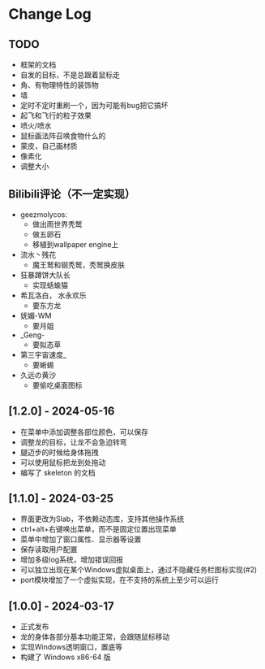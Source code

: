# Change Log

## TODO

- 框架的文档
- 自发的目标，不是总跟着鼠标走
- 角、有物理特性的装饰物
- 墙
- 定时不定时重刷一个，因为可能有bug把它搞坏
- 起飞和飞行的粒子效果
- 喷火/喷水
- 鼠标画法阵召唤食物什么的
- 蒙皮，自己画材质
- 像素化
- 调整大小

## Bilibili评论（不一定实现）

- geezmolycos:
  - 做出雨世界秃鹫
  - 做五卵石
  - 移植到wallpaper engine上
- 流水丶残花
  - 魔王鹫和钢秃鹫，秃鹫换皮肤
- 狂暴蹲饼大队长
  - 实现蛞蝓猫
- 希瓦洛白， 水永欢乐
  - 要东方龙
- 妩媚-WM
  - 要月姐
- _Geng-
  - 要拟态草
- 第三宇宙速度_
  - 要蜥蜴
- 久远の黄沙
  - 要偷吃桌面图标

## [1.2.0] - 2024-05-16

- 在菜单中添加调整各部位颜色，可以保存
- 调整龙的目标，让龙不会急迫转弯
- 腿迈步的时候给身体拖拽
- 可以使用鼠标把龙到处拖动
- 编写了 skeleton 的文档

## [1.1.0] - 2024-03-25

- 界面更改为Slab，不依赖动态库，支持其他操作系统
- ctrl+alt+右键唤出菜单，而不是固定位置出现菜单
- 菜单中增加了窗口属性、显示器等设置
- 保存读取用户配置
- 增加多级log系统，增加错误回报
- 可以独立出现在某个Windows虚拟桌面上，通过不隐藏任务栏图标实现(#2)
- port模块增加了一个虚拟实现，在不支持的系统上至少可以运行

## [1.0.0] - 2024-03-17

- 正式发布
- 龙的身体各部分基本功能正常，会跟随鼠标移动
- 实现Windows透明窗口，置底等
- 构建了 Windows x86-64 版
